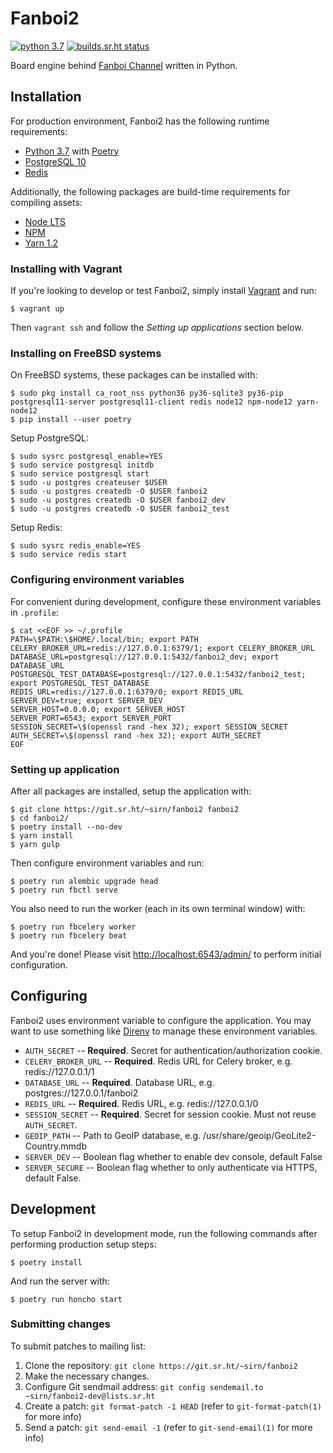 # Fanboi2

[![python 3.7](https://img.shields.io/badge/python-3.7-blue.svg)](https://docs.python.org/3/whatsnew/3.7.html) [![builds.sr.ht status](https://builds.sr.ht/~sirn/fanboi2/freebsd.yml.svg)](https://builds.sr.ht/~sirn/fanboi2/freebsd.yml?)

Board engine behind [Fanboi Channel](https://fanboi.ch/) written in Python.

## Installation

For production environment, Fanboi2 has the following runtime requirements:

-   [Python 3.7](https://www.python.org/downloads/) with [Poetry](https://poetry.eustace.io)
-   [PostgreSQL 10](https://www.postgresql.org/)
-   [Redis](https://redis.io/)

Additionally, the following packages are build-time requirements for compiling assets:

-   [Node LTS](https://nodejs.org/)
-   [NPM](https://www.npmjs.com)
-   [Yarn 1.2](https://classic.yarnpkg.com)

### Installing with Vagrant

If you're looking to develop or test Fanboi2, simply install [Vagrant](https://www.vagrantup.com/) and run:

```shellsession
$ vagrant up
```

Then `vagrant ssh` and follow the _Setting up applications_ section below.

### Installing on FreeBSD systems

On FreeBSD systems, these packages can be installed with:

```shellsession
$ sudo pkg install ca_root_nss python36 py36-sqlite3 py36-pip postgresql11-server postgresql11-client redis node12 npm-node12 yarn-node12
$ pip install --user poetry
```

Setup PostgreSQL:

```shellsession
$ sudo sysrc postgresql_enable=YES
$ sudo service postgresql initdb
$ sudo service postgresql start
$ sudo -u postgres createuser $USER
$ sudo -u postgres createdb -O $USER fanboi2
$ sudo -u postgres createdb -O $USER fanboi2_dev
$ sudo -u postgres createdb -O $USER fanboi2_test
```

Setup Redis:

```shellsession
$ sudo sysrc redis_enable=YES
$ sudo service redis start
```

### Configuring environment variables

For convenient during development, configure these environment variables in `.profile`:

```shellsession
$ cat <<EOF >> ~/.profile
PATH=\$PATH:\$HOME/.local/bin; export PATH
CELERY_BROKER_URL=redis://127.0.0.1:6379/1; export CELERY_BROKER_URL
DATABASE_URL=postgresql://127.0.0.1:5432/fanboi2_dev; export DATABASE_URL
POSTGRESQL_TEST_DATABASE=postgresql://127.0.0.1:5432/fanboi2_test; export POSTGRESQL_TEST_DATABASE
REDIS_URL=redis://127.0.0.1:6379/0; export REDIS_URL
SERVER_DEV=true; export SERVER_DEV
SERVER_HOST=0.0.0.0; export SERVER_HOST
SERVER_PORT=6543; export SERVER_PORT
SESSION_SECRET=\$(openssl rand -hex 32); export SESSION_SECRET
AUTH_SECRET=\$(openssl rand -hex 32); export AUTH_SECRET
EOF
```

### Setting up application

After all packages are installed, setup the application with:

```shellsession
$ git clone https://git.sr.ht/~sirn/fanboi2 fanboi2
$ cd fanboi2/
$ poetry install --no-dev
$ yarn install
$ yarn gulp
```

Then configure environment variables and run:

```shellsession
$ poetry run alembic upgrade head
$ poetry run fbctl serve
```

You also need to run the worker (each in its own terminal window) with:

```shellsession
$ poetry run fbcelery worker
$ poetry run fbcelery beat
```

And you're done! Please visit <http://localhost:6543/admin/> to perform initial configuration.

## Configuring

Fanboi2 uses environment variable to configure the application. You may want to use something like [Direnv](https://github.com/direnv/direnv) to manage these environment variables.

-   `AUTH_SECRET` -- **Required**. Secret for authentication/authorization cookie.
-   `CELERY_BROKER_URL` -- **Required**. Redis URL for Celery broker, e.g. redis://127.0.0.1/1
-   `DATABASE_URL` -- **Required**. Database URL, e.g. postgres://127.0.0.1/fanboi2
-   `REDIS_URL` -- **Required**. Redis URL, e.g. redis://127.0.0.1/0
-   `SESSION_SECRET` -- **Required**. Secret for session cookie. Must not reuse `AUTH_SECRET`.
-   `GEOIP_PATH` -- Path to GeoIP database, e.g. /usr/share/geoip/GeoLite2-Country.mmdb
-   `SERVER_DEV` -- Boolean flag whether to enable dev console, default False
-   `SERVER_SECURE` -- Boolean flag whether to only authenticate via HTTPS, default False.

## Development

To setup Fanboi2 in development mode, run the following commands after performing production setup steps:

```shellsession
$ poetry install
```

And run the server with:

```shellsession
$ poetry run honcho start
```

### Submitting changes

To submit patches to mailing list:

1.  Clone the repository: `git clone https://git.sr.ht/~sirn/fanboi2`
2.  Make the necessary changes.
3.  Configure Git sendmail address: `git config sendemail.to ~sirn/fanboi2-dev@lists.sr.ht`
4.  Create a patch: `git format-patch -1 HEAD` (refer to `git-format-patch(1)` for more info)
5.  Send a patch: `git send-email -1` (refer to `git-send-email(1)` for more info)

